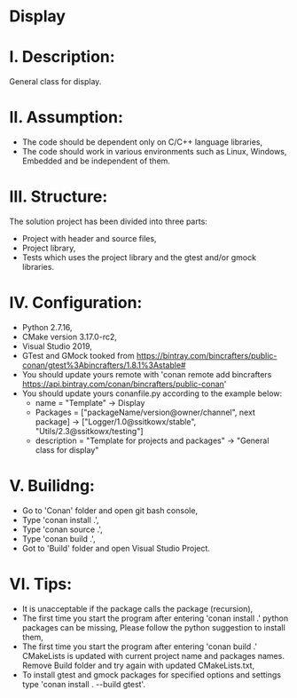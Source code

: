 # Display
# I. Description:
General class for display.

# II. Assumption:
- The code should be dependent only on C/C++ language libraries,
- The code should work in various environments such as Linux, Windows, Embedded and be independent of them.

# III. Structure:
The solution project has been divided into three parts:
- Project with header and source files,
- Project library,
- Tests which uses the project library and the gtest and/or gmock libraries.

# IV. Configuration:
- Python 2.7.16,
- CMake version 3.17.0-rc2,
- Visual Studio 2019,
- GTest and GMock tooked from https://bintray.com/bincrafters/public-conan/gtest%3Abincrafters/1.8.1%3Astable#
- You should update yours remote with 'conan remote add bincrafters https://api.bintray.com/conan/bincrafters/public-conan'
- You should update yours conanfile.py according to the example below:
  - name        = "Template"                                          -> Display
  - Packages    = ["packageName/version@owner/channel", next package] -> ["Logger/1.0@ssitkowx/stable", "Utils/2.3@ssitkowx/testing"] 
  - description = "Template for projects and packages"                -> "General class for display"

# V. Builidng:
- Go to 'Conan' folder and open git bash console,
- Type 'conan install .',
- Type 'conan source .',
- Type 'conan build .',
- Got to 'Build' folder and open Visual Studio Project.

# VI. Tips:
- It is unacceptable if the package calls the package (recursion),
- The first time you start the program after entering 'conan install .' python packages can be missing,
  Please follow the python suggestion to install them,
- The first time you start the program after entering 'conan build .' CMakeLists is updated with current project name and packages names.
  Remove Build folder and try again with updated CMakeLists.txt,
- To install gtest and gmock packages for specified options and settings type 'conan install . --build gtest'.